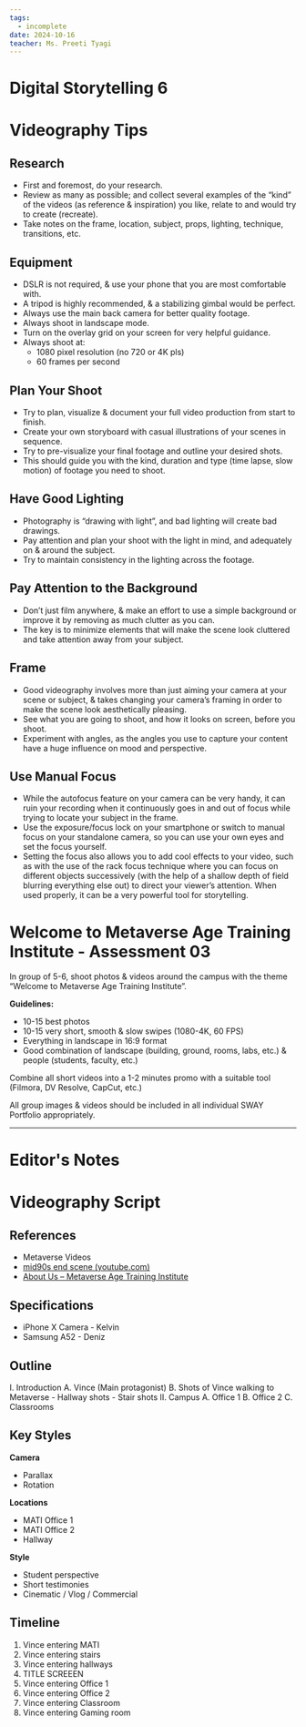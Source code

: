 ```yaml
---
tags:
  - incomplete
date: 2024-10-16
teacher: Ms. Preeti Tyagi
---
```

# Digital Storytelling 6
# Videography Tips
## Research
- First and foremost, do your research.
- Review as many as possible; and collect several examples of the “kind” of the videos (as reference & inspiration) you like, relate to and would try to create (recreate).
- Take notes on the frame, location, subject, props, lighting, technique, transitions, etc.
## Equipment
- DSLR is not required, & use your phone that you are most comfortable with.
- A tripod is highly recommended, & a stabilizing gimbal would be perfect.
- Always use the main back camera for better quality footage.
- Always shoot in landscape mode.
- Turn on the overlay grid on your screen for very helpful guidance.
- Always shoot at:
	- 1080 pixel resolution (no 720 or 4K pls)
	- 60 frames per second
## Plan Your Shoot
- Try to plan, visualize & document your full video production from start to finish.
- Create your own storyboard with casual illustrations of your scenes in sequence.
- Try to pre-visualize your final footage and outline your desired shots.
- This should guide you with the kind, duration and type (time lapse, slow motion) of footage you need to shoot.
## Have Good Lighting
- Photography is “drawing with light”, and bad lighting will create bad drawings.
- Pay attention and plan your shoot with the light in mind, and adequately on & around the subject.
- Try to maintain consistency in the lighting across the footage.
## Pay Attention to the Background
- Don’t just film anywhere, & make an effort to use a simple background or improve it by removing as much clutter as you can. 
- The key is to minimize elements that will make the scene look cluttered and take attention away from your subject.
## Frame
- Good videography involves more than just aiming your camera at your scene or subject, & takes changing your camera’s framing in order to make the scene look aesthetically pleasing.
- See what you are going to shoot, and how it looks on screen, before you shoot.
- Experiment with angles, as the angles you use to capture your content have a huge influence on mood and perspective.
## Use Manual Focus
- While the autofocus feature on your camera can be very handy, it can ruin your recording when it continuously goes in and out of focus while trying to locate your subject in the frame.
- Use the exposure/focus lock on your smartphone or switch to manual focus on your standalone camera, so you can use your own eyes and set the focus yourself.
- Setting the focus also allows you to add cool effects to your video, such as with the use of the rack focus technique where you can focus on different objects successively (with the help of a shallow depth of field blurring everything else out) to direct your viewer’s attention. When used properly, it can be a very powerful tool for storytelling.
# Welcome to Metaverse Age Training Institute - Assessment 03

In group of 5-6, shoot photos & videos around the campus with the theme “Welcome to Metaverse Age Training Institute”.

**Guidelines:**
- 10-15 best photos
- 10-15 very short, smooth & slow swipes (1080-4K, 60 FPS)
- Everything in landscape in 16:9 format
- Good combination of landscape (building, ground, rooms, labs, etc.) & people (students, faculty, etc.)

Combine all short videos into a 1-2 minutes promo with a suitable tool (Filmora, DV Resolve, CapCut, etc.)

All group images & videos should be included in all individual SWAY Portfolio appropriately.

----------------------------------------------------------------
# Editor's Notes
# Videography Script
## References
- Metaverse Videos
- [mid90s end scene (youtube.com)](https://www.youtube.com/watch?v=MMi3oCqhnF4)
- [About Us – Metaverse Age Training Institute](https://metaverseage.ae/about-us/)
## Specifications
- iPhone X Camera - Kelvin
- Samsung A52 - Deniz
## Outline
I. Introduction
	A. Vince (Main protagonist)
	B. Shots of Vince walking to Metaverse
		- Hallway shots
		- Stair shots
II. Campus
	A. Office 1
	B. Office 2
	C. Classrooms
## Key Styles
**Camera**
- Parallax
- Rotation

**Locations**
- MATI Office 1
- MATI Office 2
- Hallway

**Style**
- Student perspective
- Short testimonies
- Cinematic / Vlog / Commercial
## Timeline
1. Vince entering MATI
2. Vince entering stairs
3. Vince entering hallways
4. TITLE SCREEEN
5. Vince entering Office 1
6. Vince entering Office 2
7. Vince entering Classroom
8. Vince entering Gaming room